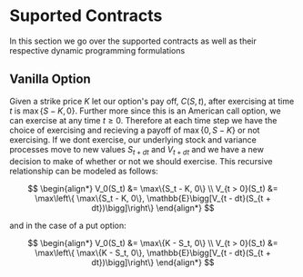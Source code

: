# Suported Contracts
In this section we go over the supported contracts as well as their respective dynamic programming formulations

## Vanilla Option

Given a strike price $K$ let our option's pay off, $C(S, t)$, after exercising at time $t$ is $\max\{S - K, 0\}$. Further more since this is an American call option, we can exercise at any time $t \ge 0$. Therefore at each time step we have the choice of exercising and recieving a payoff of $\max\{0, S - K\}$ or not exercising. If we dont exercise, our underlying stock and variance processes move to new values $S_{t + dt}$ and $V_{t + dt}$ and we have a new decision to make of whether or not we should exercise. This recursive relationship can be modeled as follows:

$$
\begin{align*}
V_0(S_t) &= \max\{S_t - K, 0\} \\
V_{t > 0}(S_t) &= \max\left\{ \max\{S_t - K, 0\}, \mathbb{E}\bigg[V_{t - dt}(S_{t + dt})\bigg]\right\}
\end{align*}
$$

and in the case of a put option:

$$
\begin{align*}
V_0(S_t) &= \max\{K - S_t, 0\} \\
V_{t > 0}(S_t) &= \max\left\{ \max\{K - S_t, 0\}, \mathbb{E}\bigg[V_{t - dt}(S_{t + dt})\bigg]\right\}
\end{align*}
$$
